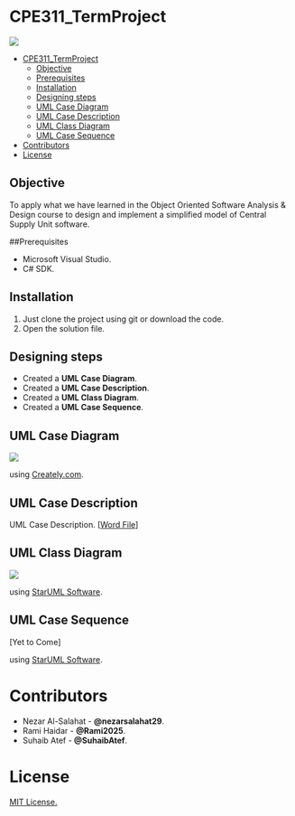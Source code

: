 # CPE311_TermProject 
![](https://img.shields.io/badge/Lang-C%23-blue)

- [CPE311_TermProject](#cpe311-termproject)
  * [Objective](#objective)
  * [Prerequisites](#Prerequisites)
  * [Installation](#Installation)
  * [Designing steps](#designing-steps)
  * [UML Case Diagram](#uml-case-diagram)
  * [UML Case Description](#uml-case-description)
  * [UML Class Diagram](#uml-class-diagram)
  * [UML Case Sequence](#uml-case-sequence)
- [Contributors](#Contributors)
- [License](#License)

## Objective
To apply what we have learned in the Object Oriented Software Analysis & Design course to design and implement a simplified model of Central Supply Unit software. 

##Prerequisites

- Microsoft Visual Studio.
- C# SDK.

## Installation

1. Just clone the project using git or download the code.
2. Open the solution file.

## Designing steps

- Created a **UML Case Diagram**.  
- Created a **UML Case Description**.
- Created a **UML Class Diagram**.
- Created a **UML Case Sequence**.

## UML Case Diagram
![](https://i.imgur.com/qbRSil9.png)

using [Creately.com](https://creately.com). 

## UML Case Description
UML Case Description. [[Word File](https://drive.google.com/file/d/1CRrBo6OEzP1IG3NuJnGR42r4ghyuQggJ/view?usp=sharing)]

## UML Class Diagram
![](https://i.imgur.com/QFqQm8A.jpg)

using [StarUML Software](https://staruml.io/download). 

## UML Case Sequence
[Yet to Come]

using [StarUML Software](https://staruml.io/download). 

# Contributors
- Nezar Al-Salahat - **@nezarsalahat29**.
- Rami Haidar - **@Rami2025**.
- Suhaib Atef - **@SuhaibAtef**.

# License 
[MIT License.](https://choosealicense.com/licenses/mit/)
